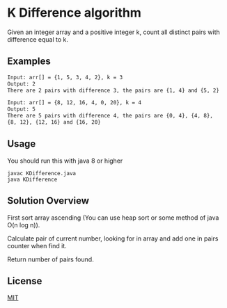 # K Difference algorithm

Given an integer array and a positive integer k, count all distinct pairs with difference equal to k.

## Examples


```bash
Input: arr[] = {1, 5, 3, 4, 2}, k = 3
Output: 2
There are 2 pairs with difference 3, the pairs are {1, 4} and {5, 2} 
```

```bash
Input: arr[] = {8, 12, 16, 4, 0, 20}, k = 4
Output: 5
There are 5 pairs with difference 4, the pairs are {0, 4}, {4, 8}, 
{8, 12}, {12, 16} and {16, 20} 
```

## Usage
You should run this with java 8 or higher

```bashc
javac KDifference.java
java KDifference
```

## Solution Overview
First sort array ascending (You can use heap sort or some method of java O(n log n)).

Calculate pair of current number, looking for in array and add one in pairs counter when find it.

Return number of pairs found.

## License
[MIT](https://choosealicense.com/licenses/mit/)